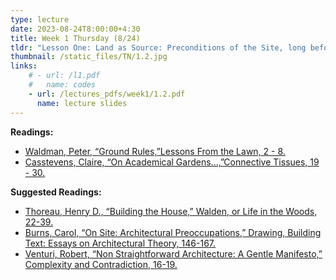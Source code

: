 ```yaml
---
type: lecture
date: 2023-08-24T8:00:00+4:30
title: Week 1 Thursday (8/24)
tldr: "Lesson One: Land as Source: Preconditions of the Site, long before We were Here"
thumbnail: /static_files/TN/1.2.jpg
links: 
    # - url: /l1.pdf
    #   name: codes
    - url: /lectures_pdfs/week1/1.2.pdf
      name: lecture slides
---
```

**Readings:**
- [Waldman, Peter, “Ground Rules,”Lessons From the Lawn, 2 - 8.](/readings_pdfs/week2/TH/r1.pdf)
- [Casstevens, Claire, “On Academical Gardens...,”Connective Tissues, 19 - 30.](/readings_pdfs/week2/TH/r2.pdf)

**Suggested Readings:**
- [Thoreau, Henry D., “Building the House,” Walden, or Life in the Woods, 22-39.](/readings_pdfs/week2/TH/r3.pdf)
- [Burns, Carol, “On Site: Architectural Preoccupations,” Drawing, Building Text: Essays on Architectural Theory, 146-167.](/readings_pdfs/week2/TH/r4.pdf)
- [Venturi, Robert, “Non Straightforward Architecture: A Gentle Manifesto,” Complexity and Contradiction, 16-19.](/readings_pdfs/week2/TH/r5.pdf)



